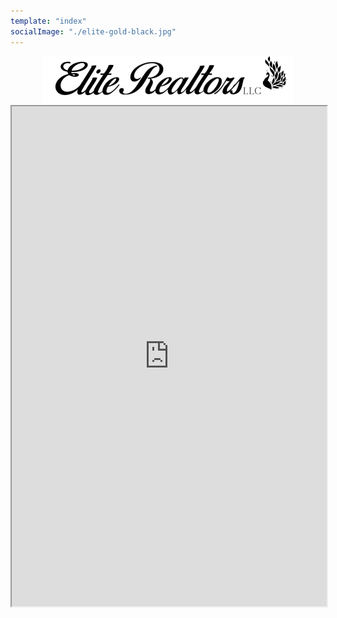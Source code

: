 ```yaml
---
template: "index"
socialImage: "./elite-gold-black.jpg"
---
```

<div style="text-align:center">
<img src="https://raw.githubusercontent.com/charles-hood/redesign-elite-1/master/content/pages/main/elite-banner-800x150.jpg" width="400" height="75" />
</div>
<iframe src="https://my.flexmls.com/BonnieHood/search/shared_links/8etH7/listings" width="100%" height="800px"></iframe>
